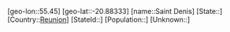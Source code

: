 ﻿---
location: [-20.88333,55.45]
type: City
tags:
- geo/City


SpocWebEntityId: 36600
isDeleted: false
confidential: public

---
[geo-lon::55.45]
[geo-lat::-20.88333]
[name::Saint Denis]
[State::]
[Country::[Reunion](geo/Continent/Africa/Reunion.md)]
[StateId::]
[Population::]
[Unknown::]

